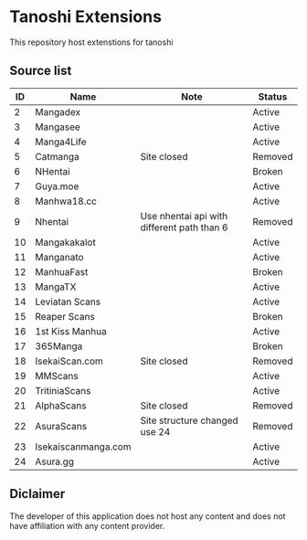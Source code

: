 # Tanoshi Extensions
This repository host extenstions for tanoshi

## Source list
| ID  | Name                | Note                                       | Status  |
|-----|---------------------|--------------------------------------------|---------|
| 2   | Mangadex            |                                            | Active  |
| 3   | Mangasee            |                                            | Active  |
| 4   | Manga4Life          |                                            | Active  |
| 5   | Catmanga            | Site closed                                | Removed |
| 6   | NHentai             |                                            | Broken  |
| 7   | Guya.moe            |                                            | Active  |
| 8   | Manhwa18.cc         |                                            | Active  |
| 9   | Nhentai             | Use nhentai api with different path than 6 | Removed |
| 10  | Mangakakalot        |                                            | Active  |
| 11  | Manganato           |                                            | Active  |
| 12  | ManhuaFast          |                                            | Broken  |
| 13  | MangaTX             |                                            | Active  |
| 14  | Leviatan Scans      |                                            | Active  |
| 15  | Reaper Scans        |                                            | Broken  |
| 16  | 1st Kiss Manhua     |                                            | Active  |
| 17  | 365Manga            |                                            | Broken  |
| 18  | IsekaiScan.com      | Site closed                                | Removed |
| 19  | MMScans             |                                            | Active  |
| 20  | TritiniaScans       |                                            | Active  |
| 21  | AlphaScans          | Site closed                                | Removed |
| 22  | AsuraScans          | Site structure changed use 24              | Removed |
| 23  | Isekaiscanmanga.com |                                            | Active  |
| 24  | Asura.gg            |                                            | Active  |

## Diclaimer
The developer of this application does not host any content and does not have affiliation with any content provider.
